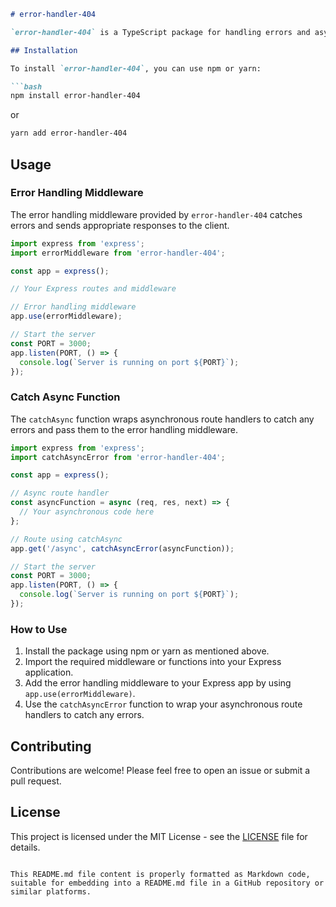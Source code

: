 
```markdown
# error-handler-404

`error-handler-404` is a TypeScript package for handling errors and asynchronous functions in an Express.js application.

## Installation

To install `error-handler-404`, you can use npm or yarn:

```bash
npm install error-handler-404
```

or

```bash
yarn add error-handler-404
```

## Usage

### Error Handling Middleware

The error handling middleware provided by `error-handler-404` catches errors and sends appropriate responses to the client.

```typescript
import express from 'express';
import errorMiddleware from 'error-handler-404';

const app = express();

// Your Express routes and middleware

// Error handling middleware
app.use(errorMiddleware);

// Start the server
const PORT = 3000;
app.listen(PORT, () => {
  console.log(`Server is running on port ${PORT}`);
});
```

### Catch Async Function

The `catchAsync` function wraps asynchronous route handlers to catch any errors and pass them to the error handling middleware.

```typescript
import express from 'express';
import catchAsyncError from 'error-handler-404';

const app = express();

// Async route handler
const asyncFunction = async (req, res, next) => {
  // Your asynchronous code here
};

// Route using catchAsync
app.get('/async', catchAsyncError(asyncFunction));

// Start the server
const PORT = 3000;
app.listen(PORT, () => {
  console.log(`Server is running on port ${PORT}`);
});
```

### How to Use

1. Install the package using npm or yarn as mentioned above.
2. Import the required middleware or functions into your Express application.
3. Add the error handling middleware to your Express app by using `app.use(errorMiddleware)`.
4. Use the `catchAsyncError` function to wrap your asynchronous route handlers to catch any errors.

## Contributing

Contributions are welcome! Please feel free to open an issue or submit a pull request.

## License

This project is licensed under the MIT License - see the [LICENSE](LICENSE) file for details.
```

This README.md file content is properly formatted as Markdown code, suitable for embedding into a README.md file in a GitHub repository or similar platforms.
